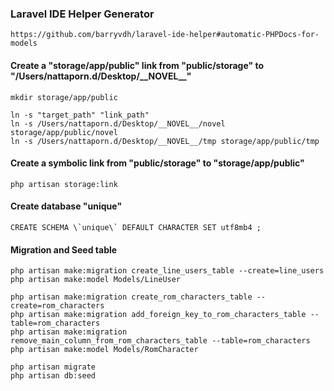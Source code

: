 ### Laravel IDE Helper Generator
```
https://github.com/barryvdh/laravel-ide-helper#automatic-PHPDocs-for-models
```

#### Create a "storage/app/public" link from "public/storage" to "/Users/nattaporn.d/Desktop/\_\_NOVEL\_\_"
```
mkdir storage/app/public

ln -s "target_path" "link_path"
ln -s /Users/nattaporn.d/Desktop/__NOVEL__/novel storage/app/public/novel
ln -s /Users/nattaporn.d/Desktop/__NOVEL__/tmp storage/app/public/tmp
```

#### Create a symbolic link from "public/storage" to "storage/app/public"
```
php artisan storage:link 
```

#### Create database "unique"
```
CREATE SCHEMA \`unique\` DEFAULT CHARACTER SET utf8mb4 ;
```

#### Migration and Seed table
```
php artisan make:migration create_line_users_table --create=line_users
php artisan make:model Models/LineUser

php artisan make:migration create_rom_characters_table --create=rom_characters
php artisan make:migration add_foreign_key_to_rom_characters_table --table=rom_characters
php artisan make:migration remove_main_column_from_rom_characters_table --table=rom_characters
php artisan make:model Models/RomCharacter

php artisan migrate
php artisan db:seed
```
